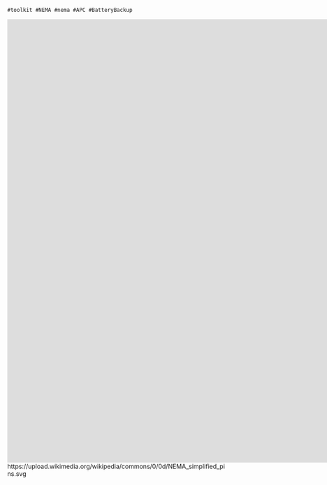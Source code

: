 
	#toolkit #NEMA #nema #APC #BatteryBackup

<iframe width="1560" height="1015" src="https://upload.wikimedia.org/wikipedia/commons/0/0d/NEMA_simplified_pins.svg" title="NEMA Simplified" frameborder="0" allow="accelerometer; autoplay; clipboard-write; encrypted-media; gyroscope; picture-in-picture" allowfullscreen></iframe>
https://upload.wikimedia.org/wikipedia/commons/0/0d/NEMA_simplified_pins.svg